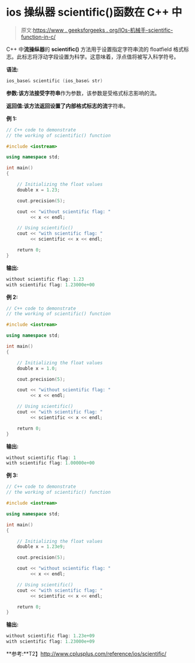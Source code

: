 # ios 操纵器 scientific()函数在 C++ 中

> 原文:[https://www . geeksforgeeks . org/IOs-机械手-scientific-function-in-c/](https://www.geeksforgeeks.org/ios-manipulators-scientific-function-in-c/)

C++ 中**流操纵器**的 **scientific()** 方法用于设置指定字符串流的 floatfield 格式标志。此标志将浮动字段设置为科学。这意味着，浮点值将被写入科学符号。

**语法:**

```cpp
ios_base& scientific (ios_base& str)

```

**参数:**该方法接受**字符串**作为参数，该参数是受格式标志影响的流。

**返回值:**该方法返回设置了内部格式标志的**流**字符串。

**例 1:**

```cpp
// C++ code to demonstrate
// the working of scientific() function

#include <iostream>

using namespace std;

int main()
{

    // Initializing the float values
    double x = 1.23;

    cout.precision(5);

    cout << "without scientific flag: "
         << x << endl;

    // Using scientific()
    cout << "with scientific flag: "
         << scientific << x << endl;

    return 0;
}
```

**输出:**

```cpp
without scientific flag: 1.23
with scientific flag: 1.23000e+00

```

**例 2:**

```cpp
// C++ code to demonstrate
// the working of scientific() function

#include <iostream>

using namespace std;

int main()
{

    // Initializing the float values
    double x = 1.0;

    cout.precision(5);

    cout << "without scientific flag: "
         << x << endl;

    // Using scientific()
    cout << "with scientific flag: "
         << scientific << x << endl;

    return 0;
}
```

**输出:**

```cpp
without scientific flag: 1
with scientific flag: 1.00000e+00

```

**例 3:**

```cpp
// C++ code to demonstrate
// the working of scientific() function

#include <iostream>

using namespace std;

int main()
{

    // Initializing the float values
    double x = 1.23e9;

    cout.precision(5);

    cout << "without scientific flag: "
         << x << endl;

    // Using scientific()
    cout << "with scientific flag: "
         << scientific << x << endl;

    return 0;
}
```

**输出:**

```cpp
without scientific flag: 1.23e+09
with scientific flag: 1.23000e+09

```

**参考:**T2】http://www.cplusplus.com/reference/ios/scientific/